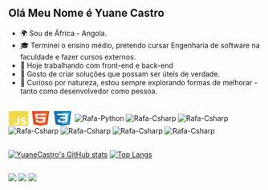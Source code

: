 ## Olá Meu Nome é Yuane Castro

- 🌍 Sou de África - Angola.
- 🎓 Terminei o ensino médio, pretendo cursar Engenharia de software na faculdade e fazer cursos externos.
- 🔭 Hoje trabalhando com front-end e back-end
- 🌱 Gosto de criar soluções que possam ser úteis de verdade.
- 📓 Curioso por natureza, estou sempre explorando formas de melhorar - tanto como desenvolvedor como pessoa.

<div style="display: inline_block"><br>
  <img align="center" alt="Rafa-Js" height="30" width="40" src="https://raw.githubusercontent.com/devicons/devicon/master/icons/javascript/javascript-plain.svg">
  <img align="center" alt="Rafa-HTML" height="30" width="40" src="https://raw.githubusercontent.com/devicons/devicon/master/icons/html5/html5-original.svg">
  <img align="center" alt="Rafa-CSS" height="30" width="40" src="https://raw.githubusercontent.com/devicons/devicon/master/icons/css3/css3-original.svg">
  <img align="center" alt="Rafa-Python" height="30" width="40" src="https://cdn.jsdelivr.net/gh/devicons/devicon@latest/icons/nodejs/nodejs-original.svg">
  <img align="center" alt="Rafa-Csharp" height="30" width="40" src="https://cdn.jsdelivr.net/gh/devicons/devicon@latest/icons/postgresql/postgresql-original.svg">
  <img align="center" alt="Rafa-Csharp" height="30" width="40" src="https://cdn.jsdelivr.net/gh/devicons/devicon@latest/icons/git/git-original.svg">
  <img align="center" alt="Rafa-Csharp" height="30" width="40" src="https://cdn.jsdelivr.net/gh/devicons/devicon@latest/icons/github/github-original.svg">
  <img align="center" alt="Rafa-Csharp" height="30" width="40" src="https://cdn.jsdelivr.net/gh/devicons/devicon@latest/icons/vscode/vscode-original.svg">
  <img align="center" alt="Rafa-Csharp" height="30" width="40" src="https://cdn.jsdelivr.net/gh/devicons/devicon@latest/icons/canva/canva-original.svg">
  <img align="center" alt="Rafa-Csharp" height="30" width="40" src="https://cdn.jsdelivr.net/gh/devicons/devicon@latest/icons/railway/railway-original.svg">
 
</div>

##

[![YuaneCastro's GitHub stats](https://github-readme-stats.vercel.app/api?username=YuaneCastro&show_icons=true&title_color=ff69b4&icon_color=ffd700&text_color=00bfff&bg_color=2c003e)](https://github.com/YuaneCastro/github-readme-stats)
[![Top Langs](https://github-readme-stats.vercel.app/api/top-langs/?username=YuaneCastro&layout=compact&card_width=495&title_color=ff69b4&text_color=00bfff&bg_color=2c003e)](https://github.com/YuaneCastro/github-readme-stats)



##
<div> 
  <a href="https://www.youtube.com/@just_yuane" target="_blank"><img src="https://img.shields.io/badge/YouTube-FF0000?style=for-the-badge&logo=youtube&logoColor=white" target="_blank"></a>
  <a href="https://www.instagram.com/yuane_lc/" target="_blank"><img src="https://img.shields.io/badge/-Instagram-%23E4405F?style=for-the-badge&logo=instagram&logoColor=white" target="_blank"></a>
  <a href="https://www.linkedin.com/in/yuane-castro-5395b1316/" target="_blank"><img src="https://img.shields.io/badge/-LinkedIn-%230077B5?style=for-the-badge&logo=linkedin&logoColor=white" target="_blank"></a> 
</div>
